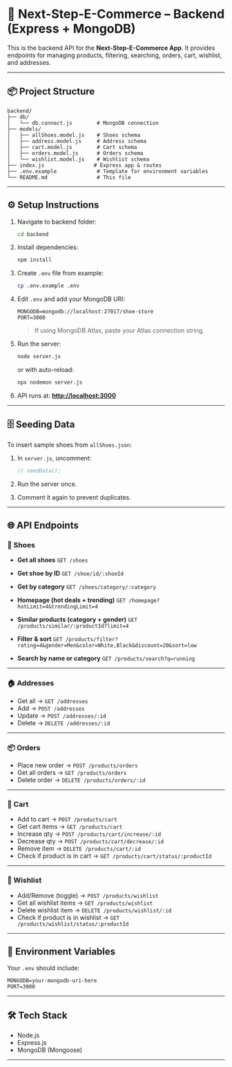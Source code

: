 # 🛒 Next-Step-E-Commerce – Backend (Express + MongoDB)

This is the backend API for the **Next-Step-E-Commerce App**.
It provides endpoints for managing products, filtering, searching, orders, cart, wishlist, and addresses.

---

## 📦 Project Structure

```
backend/
├── db/
│   └── db.connect.js        # MongoDB connection
├── models/
│   ├── allShoes.model.js    # Shoes schema
│   ├── address.model.js     # Address schema
│   ├── cart.model.js        # Cart schema
│   ├── orders.model.js      # Orders schema
│   └── wishlist.model.js    # Wishlist schema
├── index.js                # Express app & routes
├── .env.example             # Template for environment variables
└── README.md                # This file
```

---

## ⚙️ Setup Instructions

1. Navigate to backend folder:

   ```bash
   cd backend
   ```

2. Install dependencies:

   ```bash
   npm install
   ```

3. Create `.env` file from example:

   ```bash
   cp .env.example .env
   ```

4. Edit `.env` and add your MongoDB URI:

   ```env
   MONGODB=mongodb://localhost:27017/shoe-store
   PORT=3000
   ```

   > If using MongoDB Atlas, paste your Atlas connection string.

5. Run the server:

   ```bash
   node server.js
   ```

   or with auto-reload:

   ```bash
   npx nodemon server.js
   ```

6. API runs at: **[http://localhost:3000](http://localhost:3000)**

---

## 🗄️ Seeding Data

To insert sample shoes from `allShoes.json`:

1. In `server.js`, uncomment:

   ```js
   // seedData();
   ```
2. Run the server once.
3. Comment it again to prevent duplicates.

---

## 🌐 API Endpoints

### 👟 Shoes

* **Get all shoes**
  `GET /shoes`

* **Get shoe by ID**
  `GET /shoe/id/:shoeId`

* **Get by category**
  `GET /shoes/category/:category`

* **Homepage (hot deals + trending)**
  `GET /homepage?hotLimit=4&trendingLimit=4`

* **Similar products (category + gender)**
  `GET /products/similar/:productId?limit=4`

* **Filter & sort**
  `GET /products/filter?rating=4&gender=Men&color=White,Black&discount=20&sort=low`

* **Search by name or category**
  `GET /products/search?q=running`

---

### 🏠 Addresses

* Get all → `GET /addresses`
* Add → `POST /addresses`
* Update → `POST /addresses/:id`
* Delete → `DELETE /addresses/:id`

---

### 📦 Orders

* Place new order → `POST /products/orders`
* Get all orders → `GET /products/orders`
* Delete order → `DELETE /products/orders/:id`

---

### 🛒 Cart

* Add to cart → `POST /products/cart`
* Get cart items → `GET /products/cart`
* Increase qty → `POST /products/cart/increase/:id`
* Decrease qty → `POST /products/cart/decrease/:id`
* Remove item → `DELETE /products/cart/:id`
* Check if product is in cart → `GET /products/cart/status/:productId`

---

### 💖 Wishlist

* Add/Remove (toggle) → `POST /products/wishlist`
* Get all wishlist items → `GET /products/wishlist`
* Delete wishlist item → `DELETE /products/wishlist/:id`
* Check if product is in wishlist → `GET /products/wishlist/status/:productId`

---

## 🔑 Environment Variables

Your `.env` should include:

```env
MONGODB=your-mongodb-uri-here
PORT=3000
```

---

## 🛠 Tech Stack

* Node.js
* Express.js
* MongoDB (Mongoose)

---


